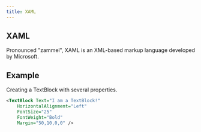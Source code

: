 ```yaml
---
title: XAML
---
```

## XAML

Pronounced "zammel", XAML is an XML-based markup language developed by Microsoft. 

## Example
Creating a TextBlock with several properties.
```xml
<TextBlock Text="I am a TextBlock!" 
	HorizontalAlignment="Left" 
	FontSize="25" 
	FontWeight="Bold" 
	Margin="50,10,0,0" />
```